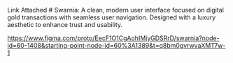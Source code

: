 Link Attached # Swarnia: 
 A clean, modern user interface focused on digital gold transactions with seamless user navigation. Designed with a luxury aesthetic to enhance trust and usability.


https://www.figma.com/proto/EecF1O1CgAohIMjyGDSRrD/swarnia?node-id=60-1408&starting-point-node-id=60%3A1389&t=q8bm0gvrwvaXMT7w-1
